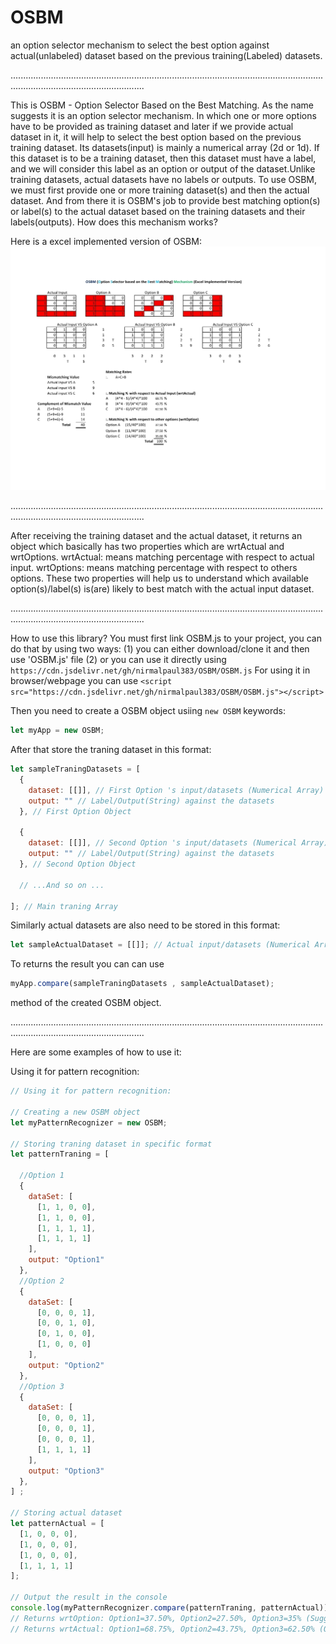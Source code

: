# OSBM
an option selector mechanism to select the best option against actual(unlabeled) dataset based on the previous training(Labeled) datasets.

.................................................................................................................................................................................

This is OSBM - Option Selector Based on the Best Matching. As the name suggests it is an option selector mechanism. In which one or more options have to be provided as training
dataset and later if we provide actual dataset in it, it will help to select the best option based on the previous training dataset. Its datasets(input) is mainly a numerical
array (2d or 1d).  If this dataset is to be a training dataset, then this dataset must have a label, and we will consider this label as an option or output of the dataset.Unlike
training datasets, actual datasets have no labels or outputs. To use OSBM, we must first provide one or more training dataset(s) and then the actual dataset. And from there it
is OSBM's job to provide best matching option(s) or label(s) to the actual dataset based on the training datasets and their labels(outputs). How does this mechanism works?

Here is a excel implemented version of OSBM:
![OSBM Excel implemented version](https://raw.githubusercontent.com/nirmalpaul383/OSBM/main/OSBM%20implemented%20in%20excel.jpg)

.................................................................................................................................................................................

After receiving the training dataset and the actual dataset, it returns an object which basically has two properties which are wrtActual and wrtOptions. wrtActual: means
matching percentage with respect to actual input. wrtOptions: means matching percentage with respect to others options. These two properties will help us to understand which available option(s)/label(s) is(are) likely to best match with the actual input dataset.

.................................................................................................................................................................................

How to use this library?
You must first link OSBM.js to your project, you can do that by using two ways:
(1) you can either download/clone it and then use 'OSBM.js' file
(2) or you can use it directly using `https://cdn.jsdelivr.net/gh/nirmalpaul383/OSBM/OSBM.js`
For using it in browser/webpage you can use ``` <script src="https://cdn.jsdelivr.net/gh/nirmalpaul383/OSBM/OSBM.js"></script> ```

Then you need to create a OSBM object usiing ` new OSBM ` keywords:
```JavaScript
let myApp = new OSBM;
```
After that store the traning dataset in this format:
```javascript
let sampleTraningDatasets = [
  {
    dataset: [[]], // First Option 's input/datasets (Numerical Array)
    output: "" // Label/Output(String) against the datasets
  }, // First Option Object

  {
    dataset: [[]], // Second Option 's input/datasets (Numerical Array)
    output: "" // Label/Output(String) against the datasets
  }, // Second Option Object

  // ...And so on ...

]; // Main traning Array

```
Similarly actual datasets are also need to be stored in this format:
```JavaScript
let sampleActualDataset = [[]]; // Actual input/datasets (Numerical Array)
```
To returns the result you can can use
```JavaScript
myApp.compare(sampleTraningDatasets , sampleActualDataset);
```
method of the created OSBM object.

.................................................................................................................................................................................

Here are some examples of how to use it:

Using it for pattern recognition:
```JavaScript
// Using it for pattern recognition:

// Creating a new OSBM object
let myPatternRecognizer = new OSBM;

// Storing traning dataset in specific format
let patternTraning = [

  //Option 1
  {
    dataSet: [
      [1, 1, 0, 0],
      [1, 1, 0, 0],
      [1, 1, 1, 1],
      [1, 1, 1, 1]
    ],
    output: "Option1"
  },
  //Option 2
  {
    dataSet: [
      [0, 0, 0, 1],
      [0, 0, 1, 0],
      [0, 1, 0, 0],
      [1, 0, 0, 0]
    ],
    output: "Option2"
  },
  //Option 3
  {
    dataSet: [
      [0, 0, 0, 1],
      [0, 0, 0, 1],
      [0, 0, 0, 1],
      [1, 1, 1, 1]
    ],
    output: "Option3"
  },
] ;

// Storing actual dataset
let patternActual = [
  [1, 0, 0, 0],
  [1, 0, 0, 0],
  [1, 0, 0, 0],
  [1, 1, 1, 1]
];

// Output the result in the console
console.log(myPatternRecognizer.compare(patternTraning, patternActual))
// Returns wrtOption: Option1=37.50%, Option2=27.50%, Option3=35% (Suggests that out of all the options, Option 1 matches the most, followed by Option 3 and finally Option 2.)
// Returns wrtActual: Option1=68.75%, Option2=43.75%, Option3=62.50% (Optionwise matching % with the actual input datasets)
```
